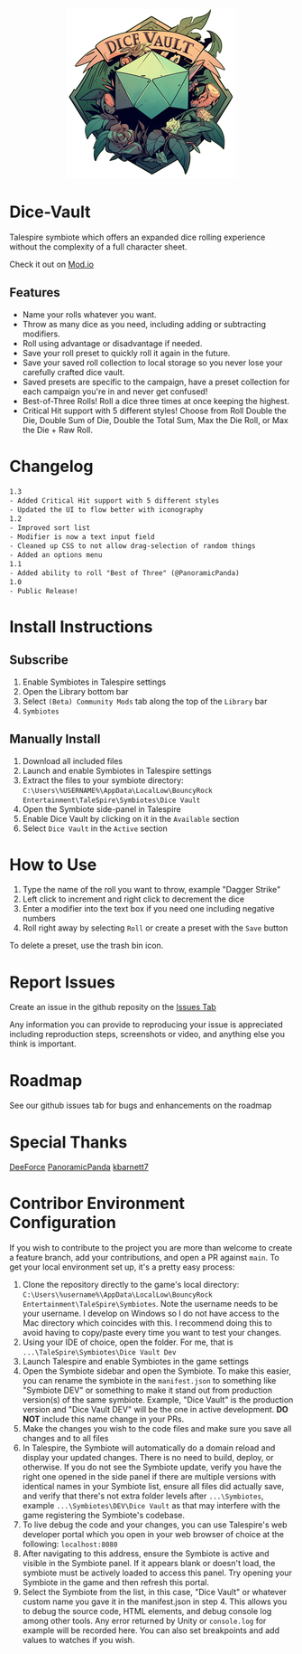 <p align="center">
  <img src="images/DiceVault.png" alt="Dice Vault Logo" width="300">
</p>

# Dice-Vault

Talespire symbiote which offers an expanded dice rolling experience without the complexity of a full character sheet.

Check it out on [Mod.io](https://mod.io/g/talespire/m/dice-vault)

  ## Features
  - Name your rolls whatever you want.
  - Throw as many dice as you need, including adding or subtracting modifiers.
  - Roll using advantage or disadvantage if needed.
  - Save your roll preset to quickly roll it again in the future.
  - Save your saved roll collection to local storage so you never lose your carefully crafted dice vault.
  - Saved presets are specific to the campaign, have a preset collection for each campaign you're in and never get confused!
  - Best-of-Three Rolls! Roll a dice three times at once keeping the highest.
  - Critical Hit support with 5 different styles! Choose from Roll Double the Die, Double Sum of Die, Double the Total Sum, Max the Die Roll, or Max the Die + Raw Roll.

# Changelog
```
1.3
- Added Critical Hit support with 5 different styles
- Updated the UI to flow better with iconography
1.2
- Improved sort list
- Modifier is now a text input field
- Cleaned up CSS to not allow drag-selection of random things
- Added an options menu
1.1
- Added ability to roll "Best of Three" (@PanoramicPanda)
1.0
- Public Release!
```

# Install Instructions
  ## Subscribe
  1. Enable Symbiotes in Talespire settings
  2. Open the Library bottom bar
  3. Select `(Beta) Community Mods` tab along the top of the `Library` bar
  4. `Symbiotes`
  
  ## Manually Install
  1. Download all included files
  2. Launch and enable Symbiotes in Talespire settings
  3. Extract the files to your symbiote directory: `C:\Users\%USERNAME%\AppData\LocalLow\BouncyRock Entertainment\TaleSpire\Symbiotes\Dice Vault`
  4. Open the Symbiote side-panel in Talespire
  5. Enable Dice Vault by clicking on it in the `Available` section
  6. Select `Dice Vault` in the `Active` section

# How to Use
1. Type the name of the roll you want to throw, example "Dagger Strike"
2. Left click to increment and right click to decrement the dice
3. Enter a modifier into the text box if you need one including negative numbers
4. Roll right away by selecting `Roll` or create a preset with the `Save` button

To delete a preset, use the trash bin icon.

# Report Issues
Create an issue in the github reposity on the [Issues Tab](https://github.com/JasonCostanza/Dice-Vault/issues)

Any information you can provide to reproducing your issue is appreciated including reproduction steps, screenshots or video, and anything else you think is important.

# Roadmap
See our github issues tab for bugs and enhancements on the roadmap

# Special Thanks
[DeeForce](https://github.com/D33Force)
[PanoramicPanda](https://github.com/PanoramicPanda)
[kbarnett7](https://github.com/kbarnett7)

# Contribor Environment Configuration
If you wish to contribute to the project you are more than welcome to create a feature branch, add your contributions, and open a PR against `main`. To get your local environment set up, it's a pretty easy process:
  1. Clone the repository directly to the game's local directory: `C:\Users\%username%\AppData\LocalLow\BouncyRock Entertainment\TaleSpire\Symbiotes`. Note the username needs to be your username. I develop on Windows so I do not have access to the Mac directory which coincides with this. I recommend doing this to avoid having to copy/paste every time you want to test your changes.
  2. Using your IDE of choice, open the folder. For me, that is `...\TaleSpire\Symbiotes\Dice Vault Dev`
  3. Launch Talespire and enable Symbiotes in the game settings
  4. Open the Symbiote sidebar and open the Symbiote. To make this easier, you can rename the symbiote in the `manifest.json` to something like "Symbiote DEV" or something to make it stand out from production version(s) of the same symbiote. Example, "Dice Vault" is the production version and "Dice Vault DEV" will be the one in active development. **DO NOT** include this name change in your PRs.
  5. Make the changes you wish to the code files and make sure you save all changes and to all files
  6. In Talespire, the Symbiote will automatically do a domain reload and display your updated changes. There is no need to build, deploy, or otherwise. If you do not see the Symbiote update, verify you have the right one opened in the side panel if there are multiple versions with identical names in your Symbiote list, ensure all files did actually save, and verify that there's not extra folder levels after `...\Symbiotes`, example `...\Symbiotes\DEV\Dice Vault` as that may interfere with the game registering the Symbiote's codebase.
  7. To live debug the code and your changes, you can use Talespire's web developer portal which you open in your web browser of choice at the following: `localhost:8080`
  8. After navigating to this address, ensure the Symbiote is active and visible in the Symbiote panel. If it appears blank or doesn't load, the symbiote must be actively loaded to access this panel. Try opening your Symbiote in the game and then refresh this portal.
  9. Select the Symbiote from the list, in this case, "Dice Vault" or whatever custom name you gave it in the manifest.json in step 4. This allows you to debug the source code, HTML elements, and debug console log among other tools. Any error returned by Unity or `console.log` for example will be recorded here. You can also set breakpoints and add values to watches if you wish.
